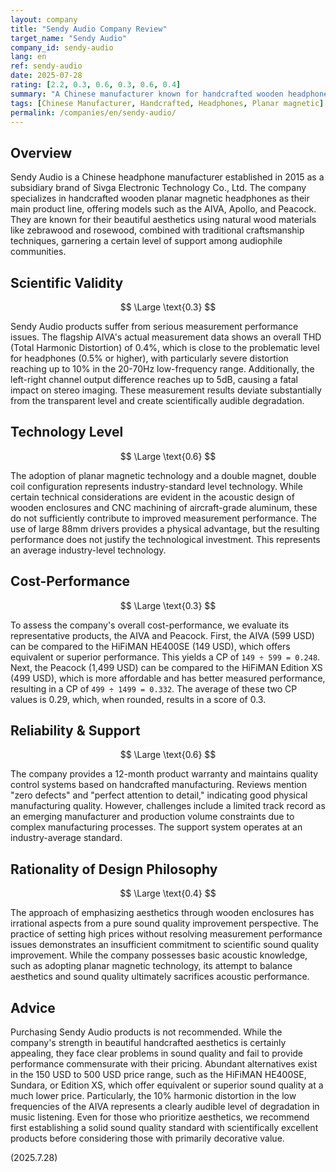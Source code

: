 ```yaml
---
layout: company
title: "Sendy Audio Company Review"
target_name: "Sendy Audio"
company_id: sendy-audio
lang: en
ref: sendy-audio
date: 2025-07-28
rating: [2.2, 0.3, 0.6, 0.3, 0.6, 0.4]
summary: "A Chinese manufacturer known for handcrafted wooden headphones. While technologically at an industry-average level, many products suffer from measurement issues and do not provide performance commensurate with their price."
tags: [Chinese Manufacturer, Handcrafted, Headphones, Planar magnetic]
permalink: /companies/en/sendy-audio/
---
```

## Overview

Sendy Audio is a Chinese headphone manufacturer established in 2015 as a subsidiary brand of Sivga Electronic Technology Co., Ltd. The company specializes in handcrafted wooden planar magnetic headphones as their main product line, offering models such as the AIVA, Apollo, and Peacock. They are known for their beautiful aesthetics using natural wood materials like zebrawood and rosewood, combined with traditional craftsmanship techniques, garnering a certain level of support among audiophile communities.

## Scientific Validity

$$ \Large \text{0.3} $$

Sendy Audio products suffer from serious measurement performance issues. The flagship AIVA's actual measurement data shows an overall THD (Total Harmonic Distortion) of 0.4%, which is close to the problematic level for headphones (0.5% or higher), with particularly severe distortion reaching up to 10% in the 20-70Hz low-frequency range. Additionally, the left-right channel output difference reaches up to 5dB, causing a fatal impact on stereo imaging. These measurement results deviate substantially from the transparent level and create scientifically audible degradation.

## Technology Level

$$ \Large \text{0.6} $$

The adoption of planar magnetic technology and a double magnet, double coil configuration represents industry-standard level technology. While certain technical considerations are evident in the acoustic design of wooden enclosures and CNC machining of aircraft-grade aluminum, these do not sufficiently contribute to improved measurement performance. The use of large 88mm drivers provides a physical advantage, but the resulting performance does not justify the technological investment. This represents an average industry-level technology.

## Cost-Performance

$$ \Large \text{0.3} $$

To assess the company's overall cost-performance, we evaluate its representative products, the AIVA and Peacock. First, the AIVA (599 USD) can be compared to the HiFiMAN HE400SE (149 USD), which offers equivalent or superior performance. This yields a CP of `149 ÷ 599 = 0.248`. Next, the Peacock (1,499 USD) can be compared to the HiFiMAN Edition XS (499 USD), which is more affordable and has better measured performance, resulting in a CP of `499 ÷ 1499 = 0.332`. The average of these two CP values is 0.29, which, when rounded, results in a score of 0.3.

## Reliability & Support

$$ \Large \text{0.6} $$

The company provides a 12-month product warranty and maintains quality control systems based on handcrafted manufacturing. Reviews mention "zero defects" and "perfect attention to detail," indicating good physical manufacturing quality. However, challenges include a limited track record as an emerging manufacturer and production volume constraints due to complex manufacturing processes. The support system operates at an industry-average standard.

## Rationality of Design Philosophy

$$ \Large \text{0.4} $$

The approach of emphasizing aesthetics through wooden enclosures has irrational aspects from a pure sound quality improvement perspective. The practice of setting high prices without resolving measurement performance issues demonstrates an insufficient commitment to scientific sound quality improvement. While the company possesses basic acoustic knowledge, such as adopting planar magnetic technology, its attempt to balance aesthetics and sound quality ultimately sacrifices acoustic performance.

## Advice

Purchasing Sendy Audio products is not recommended. While the company's strength in beautiful handcrafted aesthetics is certainly appealing, they face clear problems in sound quality and fail to provide performance commensurate with their pricing. Abundant alternatives exist in the 150 USD to 500 USD price range, such as the HiFiMAN HE400SE, Sundara, or Edition XS, which offer equivalent or superior sound quality at a much lower price. Particularly, the 10% harmonic distortion in the low frequencies of the AIVA represents a clearly audible level of degradation in music listening. Even for those who prioritize aesthetics, we recommend first establishing a solid sound quality standard with scientifically excellent products before considering those with primarily decorative value.

(2025.7.28)
